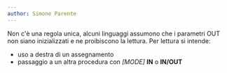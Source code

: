 ```yaml
---
author: Simone Parente
---
```


Non c'è una regola unica, alcuni linguaggi assumono che i parametri OUT non siano inizializzati e ne proibiscono la lettura.
Per lettura si intende:
- uso a destra di un assegnamento
- passaggio a un altra procedura con *\[MODE]* **IN** o **IN/OUT**

